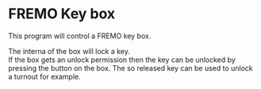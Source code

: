 # FREMO Key box

This program will control a FREMO key box.

The interna of the box will lock a key.<br>
If the box gets an unlock permission then the key can be unlocked by pressing the button on the box.
The so released key can be used to unlock a turnout for example.
